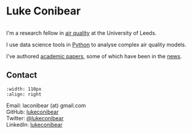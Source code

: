 # Luke Conibear

```{image} images/font.jpg
```

I'm a research fellow in [air quality](/airpollution) at the University of Leeds.  

I use data science tools in [Python](/software) to analyse complex air quality models.  

I've authored [academic papers](/publications), some of which have been in the [news](/news).  

## Contact

```{image} images/LukeConibear.jpg
:width: 110px
:align: right
```

Email: laconibear (at) gmail.com  
GitHub: [lukeconibear](https://github.com/lukeconibear)  
Twitter: [@lukeconibear](https://twitter.com/lukeconibear)  
LinkedIn: [lukeconibear](https://www.linkedin.com/in/lukeconibear/)  
